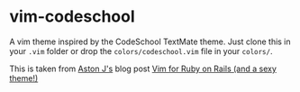 vim-codeschool
=============

A vim theme inspired by the CodeSchool TextMate theme. Just clone this in your
`.vim` folder or drop the `colors/codeschool.vim` file in your `colors/`.

This is taken from [Aston J's](https://twitter.com/astonj) blog post [Vim for Ruby on Rails (and a sexy theme!)](http://astonj.com/tech/vim-for-ruby-rails-and-a-sexy-theme/)
